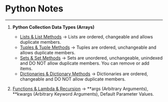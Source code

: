 # Python Notes

***

1. __Python Collection Data Types (Arrays)__
	- [Lists & List Methods](https://github.com/zynp-a/Python-Notes/blob/main/Lists.py) -> Lists are ordered, changeable and allows duplicate members.
	- [Tuples & Tuple Methods](https://github.com/zynp-a/Python-Notes/blob/main/Tuples.py) -> Tuples are ordered, unchangeable and allows duplicate members.
	- [Sets & Set Methods](https://github.com/zynp-a/Python-Notes/blob/main/Sets.py) -> Sets are unordered, unchangeable, unindexed and DO NOT allow duplicate members. You can remove or add items.
	- [Dictionaries & Dictionary Methods](https://github.com/zynp-a/Python-Notes/blob/main/Dictionaries.py) -> Dictionaries are ordered, changeable and DO NOT allow duplicate members.

2. [Functions & Lambda & Recursion](https://github.com/zynp-a/Python-Notes/blob/main/FunctionsLambdaRecursion.py) -> **args (Arbitrary Arguments), **kwargs (Arbitrary Keyword Arguments), Default Parameter Values.
